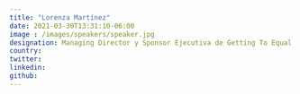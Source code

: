 ```yaml
---
title: "Lorenza Martínez"
date: 2021-03-30T13:31:10-06:00
image : /images/speakers/speaker.jpg
designation: Managing Director y Sponsor Ejecutiva de Getting To Equal Accenture México
country: 
twitter: 
linkedin: 
github: 
---
```


